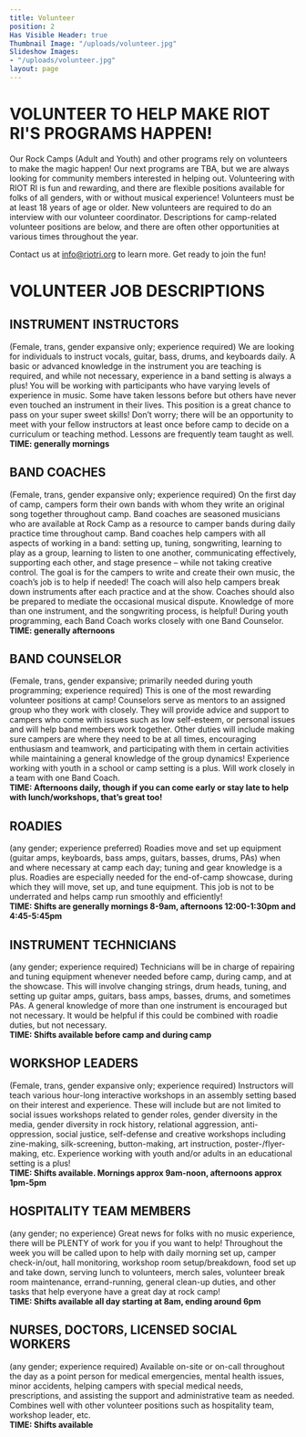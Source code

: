 ```yaml
---
title: Volunteer
position: 2
Has Visible Header: true
Thumbnail Image: "/uploads/volunteer.jpg"
Slideshow Images:
- "/uploads/volunteer.jpg"
layout: page
---
```


# VOLUNTEER TO HELP MAKE RIOT RI'S PROGRAMS HAPPEN!

Our Rock Camps (Adult and Youth) and other programs rely on volunteers to make the magic happen! Our next programs are TBA, but we are always looking for community members interested in helping out. Volunteering with RIOT RI is fun and rewarding, and there are flexible positions available for folks of all genders, with or without musical experience! Volunteers must be at least 18 years of age or older. New volunteers are required to do an interview with our volunteer coordinator. Descriptions for camp-related volunteer positions are below, and there are often other opportunities at various times throughout the year.

Contact us at [info@riotri.org](mailto:info@riotri.org) to learn more. Get ready to join the fun!


# VOLUNTEER JOB DESCRIPTIONS

## INSTRUMENT INSTRUCTORS 
(Female, trans, gender expansive only; experience required) We are looking for individuals to instruct vocals, guitar, bass, drums, and keyboards daily. A basic or advanced knowledge in the instrument you are teaching is required, and while not necessary, experience in a band setting is always a plus! You will be working with participants who have varying levels of experience in music. Some have taken lessons before but others have never even touched an instrument in their lives. This position is a great chance to pass on your super sweet skills! Don’t worry; there will be an opportunity to meet with your fellow instructors at least once before camp to decide on a curriculum or teaching method. Lessons are frequently team taught as well.  
**TIME: generally mornings**

## BAND COACHES
(Female, trans, gender expansive only; experience required) On the first day of camp, campers form their own bands with whom they write an original song together throughout camp. Band coaches are seasoned musicians who are available at Rock Camp as a resource to camper bands during daily practice time throughout camp. Band coaches help campers with all aspects of working in a band: setting up, tuning, songwriting, learning to play as a group, learning to listen to one another, communicating effectively, supporting each other, and stage presence – while not taking creative control. The goal is for the campers to write and create their own music, the coach’s job is to help if needed! The coach will also help campers break down instruments after each practice and at the show. Coaches should also be prepared to mediate the occasional musical dispute. Knowledge of more than one instrument, and the songwriting process, is helpful! During youth programming, each Band Coach works closely with one Band Counselor.
**TIME: generally afternoons**

## BAND COUNSELOR
(Female, trans, gender expansive; primarily needed during youth programming; experience required) This is one of the most rewarding volunteer positions at camp! Counselors serve as mentors to an assigned group who they work with closely. They will provide advice and support to campers who come with issues such as low self-esteem, or personal issues and will help band members work together. Other duties will include making sure campers are where they need to be at all times, encouraging enthusiasm and teamwork, and participating with them in certain activities while maintaining a general knowledge of the group dynamics! Experience working with youth in a school or camp setting is a plus. Will work closely in a team with one Band Coach.  
**TIME: Afternoons daily, though if you can come early or stay late to help with lunch/workshops, that’s great too!**

## ROADIES
(any gender; experience preferred) Roadies move and set up equipment (guitar amps, keyboards, bass amps, guitars, basses, drums, PAs) when and where necessary at camp each day; tuning and gear knowledge is a plus. Roadies are especially needed for the end-of-camp showcase, during which they will move, set up, and tune equipment. This job is not to be underrated and helps camp run smoothly and efficiently!  
**TIME: Shifts are generally mornings 8-9am, afternoons 12:00-1:30pm and 4:45-5:45pm**

## INSTRUMENT TECHNICIANS
(any gender; experience required) Technicians will be in charge of repairing and tuning equipment whenever needed before camp, during camp, and at the showcase. This will involve changing strings, drum heads, tuning, and setting up guitar amps, guitars, bass amps, basses, drums, and sometimes PAs. A general knowledge of more than one instrument is encouraged but not necessary. It would be helpful if this could be combined with roadie duties, but not necessary.  
**TIME: Shifts available before camp and during camp**

## WORKSHOP LEADERS 
(Female, trans, gender expansive only; experience required) Instructors will teach various hour-long interactive workshops in an assembly setting based on their interest and experience. These will include but are not limited to social issues workshops related to gender roles, gender diversity in the media, gender diversity in rock history, relational aggression, anti-oppression, social justice, self-defense and creative workshops including zine-making, silk-screening, button-making, art instruction, poster-/flyer-making, etc. Experience working with youth and/or adults in an educational setting is a plus!  
**TIME: Shifts available. Mornings approx 9am-noon, afternoons approx 1pm-5pm**

## HOSPITALITY TEAM MEMBERS
(any gender; no experience) Great news for folks with no music experience, there will be PLENTY of work for you if you want to help! Throughout the week you will be called upon to help with daily morning set up, camper check-in/out, hall monitoring, workshop room setup/breakdown, food set up and take down, serving lunch to volunteers, merch sales, volunteer break room maintenance, errand-running, general clean-up duties, and other tasks that help everyone have a great day at rock camp!  
**TIME: Shifts available all day starting at 8am, ending around 6pm**

## NURSES, DOCTORS, LICENSED SOCIAL WORKERS
(any gender; experience required) Available on-site or on-call throughout the day as a point person for medical emergencies, mental health issues, minor accidents, helping campers with special medical needs, prescriptions, and assisting the support and administrative team as needed. Combines well with other volunteer positions such as hospitality team, workshop leader, etc.  
**TIME: Shifts available**
 
